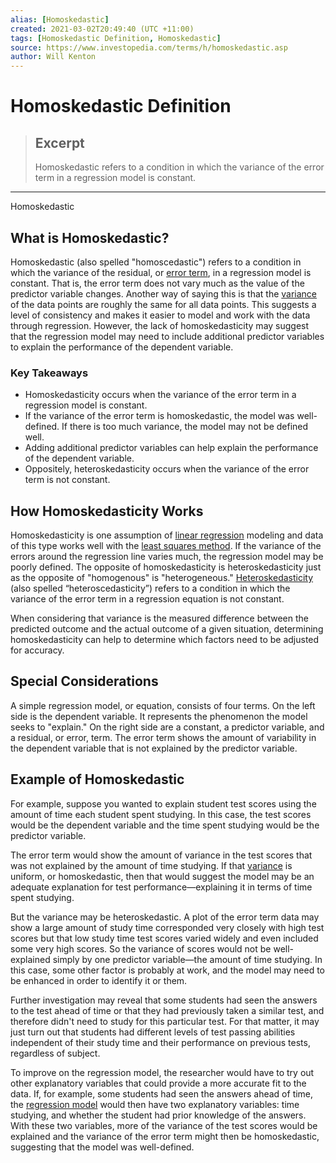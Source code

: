 ```yaml
---
alias: [Homoskedastic]
created: 2021-03-02T20:49:40 (UTC +11:00)
tags: [Homoskedastic Definition, Homoskedastic]
source: https://www.investopedia.com/terms/h/homoskedastic.asp
author: Will Kenton
---
```


# Homoskedastic Definition

> ## Excerpt
> Homoskedastic refers to a condition in which the variance of the error term in a regression model is constant.

---

Homoskedastic
## What is Homoskedastic?

Homoskedastic (also spelled "homoscedastic") refers to a condition in which the variance of the residual, or [error term](https://www.investopedia.com/terms/e/errorterm.asp), in a regression model is constant. That is, the error term does not vary much as the value of the predictor variable changes. Another way of saying this is that the [variance](https://www.investopedia.com/terms/v/variance.asp) of the data points are roughly the same for all data points. This suggests a level of consistency and makes it easier to model and work with the data through regression. However, the lack of homoskedasticity may suggest that the regression model may need to include additional predictor variables to explain the performance of the dependent variable.

### Key Takeaways

-   Homoskedasticity occurs when the variance of the error term in a regression model is constant. 
-   If the variance of the error term is homoskedastic, the model was well-defined. If there is too much variance, the model may not be defined well. 
-   Adding additional predictor variables can help explain the performance of the dependent variable.
-   Oppositely, heteroskedasticity occurs when the variance of the error term is not constant.

## How Homoskedasticity Works

Homoskedasticity is one assumption of [linear regression](https://www.investopedia.com/terms/m/mlr.asp) modeling and data of this type works well with the [least squares method](https://www.investopedia.com/terms/l/least-squares-method.asp). If the variance of the errors around the regression line varies much, the regression model may be poorly defined. The opposite of homoskedasticity is heteroskedasticity just as the opposite of "homogenous" is "heterogeneous." [Heteroskedasticity](https://www.investopedia.com/terms/h/heteroskedasticity.asp) (also spelled “heteroscedasticity”) refers to a condition in which the variance of the error term in a regression equation is not constant.

When considering that variance is the measured difference between the predicted outcome and the actual outcome of a given situation, determining homoskedasticity can help to determine which factors need to be adjusted for accuracy.

## Special Considerations

A simple regression model, or equation, consists of four terms. On the left side is the dependent variable. It represents the phenomenon the model seeks to "explain." On the right side are a constant, a predictor variable, and a residual, or error, term. The error term shows the amount of variability in the dependent variable that is not explained by the predictor variable.

## Example of Homoskedastic

For example, suppose you wanted to explain student test scores using the amount of time each student spent studying. In this case, the test scores would be the dependent variable and the time spent studying would be the predictor variable. 

The error term would show the amount of variance in the test scores that was not explained by the amount of time studying. If that [variance](https://www.investopedia.com/terms/v/variance.asp) is uniform, or homoskedastic, then that would suggest the model may be an adequate explanation for test performance—explaining it in terms of time spent studying.

But the variance may be heteroskedastic. A plot of the error term data may show a large amount of study time corresponded very closely with high test scores but that low study time test scores varied widely and even included some very high scores. So the variance of scores would not be well-explained simply by one predictor variable—the amount of time studying. In this case, some other factor is probably at work, and the model may need to be enhanced in order to identify it or them.

Further investigation may reveal that some students had seen the answers to the test ahead of time or that they had previously taken a similar test, and therefore didn't need to study for this particular test. For that matter, it may just turn out that students had different levels of test passing abilities independent of their study time and their performance on previous tests, regardless of subject.

To improve on the regression model, the researcher would have to try out other explanatory variables that could provide a more accurate fit to the data. If, for example, some students had seen the answers ahead of time, the [regression model](https://www.investopedia.com/terms/r/regression.asp) would then have two explanatory variables: time studying, and whether the student had prior knowledge of the answers. With these two variables, more of the variance of the test scores would be explained and the variance of the error term might then be homoskedastic, suggesting that the model was well-defined.
